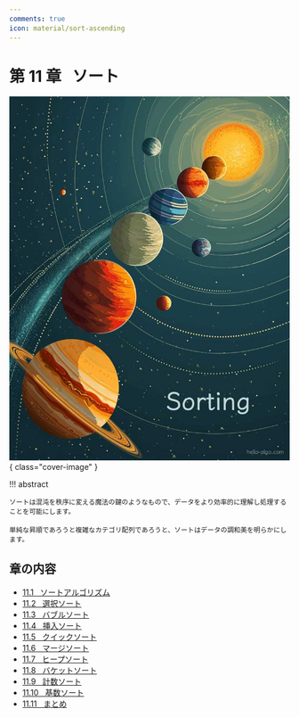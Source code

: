 ```yaml
---
comments: true
icon: material/sort-ascending
---
```


# 第 11 章 &nbsp; ソート

![Sorting](../assets/covers/chapter_sorting.jpg){ class="cover-image" }

!!! abstract

    ソートは混沌を秩序に変える魔法の鍵のようなもので、データをより効率的に理解し処理することを可能にします。

    単純な昇順であろうと複雑なカテゴリ配列であろうと、ソートはデータの調和美を明らかにします。

## 章の内容

- [11.1 &nbsp; ソートアルゴリズム](sorting_algorithm.md)
- [11.2 &nbsp; 選択ソート](selection_sort.md)
- [11.3 &nbsp; バブルソート](bubble_sort.md)
- [11.4 &nbsp; 挿入ソート](insertion_sort.md)
- [11.5 &nbsp; クイックソート](quick_sort.md)
- [11.6 &nbsp; マージソート](merge_sort.md)
- [11.7 &nbsp; ヒープソート](heap_sort.md)
- [11.8 &nbsp; バケットソート](bucket_sort.md)
- [11.9 &nbsp; 計数ソート](counting_sort.md)
- [11.10 &nbsp; 基数ソート](radix_sort.md)
- [11.11 &nbsp; まとめ](summary.md)
